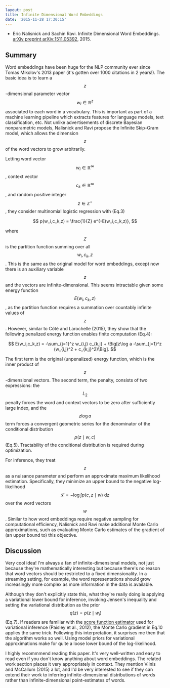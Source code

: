```yaml
---
layout: post
title: Infinite Dimensional Word Embeddings
date: '2015-11-28 17:30:15'
---
```


* Eric Nalisnick and Sachin Ravi. Infinite Dimensional Word Embeddings. [arXiv preprint arXiv:1511.05392](http://arxiv.org/abs/1511.05392), 2015.

## Summary

Word embeddings have been huge for the NLP community ever since Tomas Mikolov's 2013 paper (it's gotten over 1000 citations in 2 years!). The basic idea is to learn a $$z$$-dimensional parameter vector $$w_i\in\mathbb{R}^z$$ associated to each word in a vocabulary. This is important as part of a machine learning pipeline which extracts features for language models, text classification, etc. Not unlike advertisements of discrete Bayesian nonparametric models, Nalisnick and Ravi propose the Infinite Skip-Gram model, which allows the dimension $$z$$ of the word vectors to grow arbitrarily.

Letting word vector $$w_i\in\mathbb{R}^\infty$$, context vector $$c_k\in\mathbb{R}^\infty$$, and random positive integer $$z\in\mathbb{Z}^+$$, they consider multinomial logistic regression with (Eq.3)

$$
p(w_i,c_k,z) = \frac{1}{Z} e^{-E(w_i,c_k,z)},
$$

where $$Z$$ is the partition function summing over all $$w_i,c_k,z$$. This is the same as the original model for word embeddings, except now there is an auxiliary variable $$z$$ and the vectors are infinite-dimensional. This seems intractable given some energy function $$E(w_i,c_k,z)$$, as the partition function requires a summation over countably infinite values of $$z$$. However, similar to Côté and Larochelle (2015), they show that the following penalized energy function enables finite computation (Eq.4):

$$
E(w_i,c_k,z) = -\sum_{j=1}^z w_{i,j} c_{k,j} + \Big[z\log a -\sum_{j=1}^z (w_{i,j}^2 +  c_{k,j}^2)\Big].
$$

The first term is the original (unpenalized) energy function, which is the inner product of $$z$$-dimensional vectors. The second term, the penalty, consists of two expressions: the $$L_2$$ penalty forces the word and context vectors to be zero after sufficiently large index, and the $$z\log a$$ term forces a convergent geometric series for the denominator of the conditional distribution $$p(z\mid w, c) $$ (Eq.5). Tractability of the conditional distribution is required during optimization.

For inference, they treat $$z$$ as a nuisance parameter and perform an approximate maximum likelihood estimation. Specifically, they minimize an upper bound to the negative log-likelihood $$\mathcal{L}=-\log \int p(c,z\mid w)~\mathrm{d}z$$ over the word vectors $$w$$. Similar to how word embeddings require negative sampling for computational efficiency, Nalisnick and Ravi make additional Monte Carlo approximations, such as evaluating Monte Carlo estimates of the gradient of (an upper bound to) this objective.

## Discussion

Very cool idea! I'm always a fan of infinite-dimensional models, not just because they're mathematically interesting but because there's no reason that word vectors should be restricted to a fixed dimensionality. In a streaming setting, for example, the word representations should grow increasingly more complex as more information in the data is available.

Although they don't explicitly state this, what they're really doing is applying a variational lower bound for inference, invoking Jensen's inequality and setting the variational distribution as the prior $$~q(z)= p(z\mid w_i)$$ (Eq.7). If readers are familiar with the [score function estimator](http://blog.shakirm.com/2015/11/machine-learning-trick-of-the-day-5-log-derivative-trick/) used for variational inference (Paisley et al., 2012), the Monte Carlo gradient in Eq.10 applies the same trick. Following this interpretation, it surprises me then that the algorithm works so well. Using model priors for variational approximations make for quite a loose lower bound of the log-likelihood.

I highly recommmend reading this paper. It's very well-written and easy to read even if you don't know anything about word embeddings. The related work section places it very appropriately in context. They mention Vilnis and McCallum (2015) a lot, and I'd be very interested to see if they can extend their work to inferring infinite-dimensional distributions of words rather than infinite-dimensional point-estimates of words.
